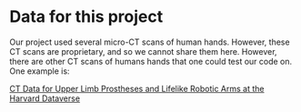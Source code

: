 # Data for this project

Our project used several micro-CT scans of human hands.  However, these CT scans are proprietary, and so we cannot share them here.  However, there are other CT scans of humans hands that one could test our code on.  One example is:

[CT Data for Upper Limb Prostheses and Lifelike Robotic Arms at the Harvard Dataverse](https://dataverse.harvard.edu/dataset.xhtml?persistentId=doi%3A10.7910%2FDVN%2FTJTSCM)
